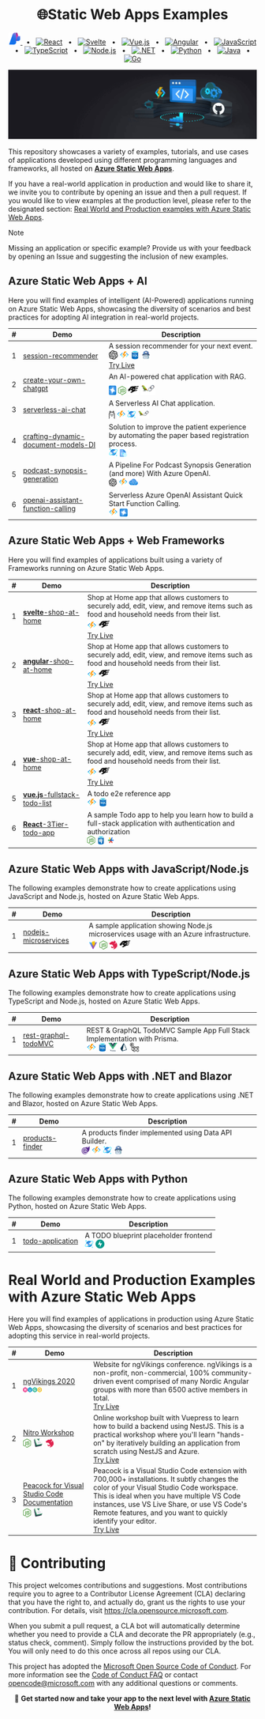 <div align="center">
  <h1>🌐Static Web Apps Examples</h1>

  [<img src="media/icons/ai-studio.svg" alt="OpenAI" width="24" height="24" /> ](#azure-static-web-apps--ai)
   <span>&nbsp;&nbsp;•&nbsp;&nbsp;</span>
   [![React](https://img.shields.io/badge/React-20232A?style=for-the-badge&logo=react&logoColor=61DAFB)](#azure-static-web-apps--web-frameworks)
   <span>&nbsp;&nbsp;•&nbsp;&nbsp;</span>
   [![Svelte](https://img.shields.io/badge/Svelte-4A4A55?style=for-the-badge&logo=svelte&logoColor=FF3E00)](#azure-static-web-apps--web-frameworks)
   <span>&nbsp;&nbsp;•&nbsp;&nbsp;</span>
   [![Vue.js](https://img.shields.io/badge/Vue.js-35495E?style=for-the-badge&logo=vue.js&logoColor=4FC08D)](#azure-static-web-apps--web-frameworks)
   <span>&nbsp;&nbsp;•&nbsp;&nbsp;</span>
   [![Angular](https://img.shields.io/badge/Angular-DD0031?style=for-the-badge&logo=angular&logoColor=white)](#azure-static-web-apps--web-frameworks)
   <span>&nbsp;&nbsp;•&nbsp;&nbsp;</span>
   [![JavaScript](https://img.shields.io/badge/JavaScript-F7DF1E?style=for-the-badge&logo=javascript&logoColor=black)](#azure-static-web-apps-with-javascriptnodejs)
   <span>&nbsp;&nbsp;•&nbsp;&nbsp;</span>
   [![TypeScript](https://img.shields.io/badge/TypeScript-007ACC?style=for-the-badge&logo=typescript&logoColor=white)](#azure-static-web-apps-with-typescriptnodejs)
   <span>&nbsp;&nbsp;•&nbsp;&nbsp;</span>
   [![Node.js](https://img.shields.io/badge/Node.js-43853D?style=for-the-badge&logo=node.js&logoColor=white)](#azure-static-web-apps-with-javascriptnodejs)
   <span>&nbsp;&nbsp;•&nbsp;&nbsp;</span>
   [![.NET](https://img.shields.io/badge/.NET-5C2D91?style=for-the-badge&logo=.net&logoColor=white)](#azure-static-web-apps-with-net-and-blazor)
   <span>&nbsp;&nbsp;•&nbsp;&nbsp;</span>
  [![Python](https://img.shields.io/badge/Python-3776AB?style=for-the-badge&logo=python&logoColor=white)](#azure-static-web-apps-with-python)
   <span>&nbsp;&nbsp;•&nbsp;&nbsp;</span>
   [![Java](https://img.shields.io/badge/Java-ED8B00?style=for-the-badge&logo=openjdk&logoColor=white)](#azure-static-web-apps-with-java)
   <span>&nbsp;&nbsp;•&nbsp;&nbsp;</span>
   [![Go](https://img.shields.io/badge/Go-00ADD8?style=for-the-badge&logo=go&logoColor=white)](#azure-static-web-apps-with-go)
</div>

<p align="center">
  <img src="media/images/appservicestatic.jpg" alt="Azure Static Web Apps" />
</p>

This repository showcases a variety of examples, tutorials, and use cases of applications developed using different programming languages and frameworks, all hosted on **[Azure Static Web Apps](https://learn.microsoft.com/azure/static-web-apps/?WT.mc_id=javascript-154160-juliamuiruri)**.

If you have a real-world application in production and would like to share it, we invite you to contribute by opening an issue and then a pull request. If you would like to view examples at the production level, please refer to the designated section: [Real World and Production examples with Azure Static Web Apps](#real-world-and-production-examples-com-azure-static-web-apps).

> [!NOTE]
> Missing an application or specific example? Provide us with your feedback by opening an Issue and suggesting the inclusion of new examples.

## Azure Static Web Apps + AI

Here you will find examples of intelligent (AI-Powered) applications running on Azure Static Web Apps, showcasing the diversity of scenarios and best practices for adopting AI integration in real-world projects.

| # | Demo                 | Description |
|---| -------------------- | ----------- |
| 1 | [session-recommender](https://github.com/Azure-Samples/azure-sql-db-session-recommender-v2) | A session recommender for your next event. <br> <img src="media/icons/openai-logomark.png" alt="OpenAI" width="18" /> <img src="media/icons/AzureFunctionsApp.svg" alt="Azure Functions" width="19" height="18" /> <img src="media/icons/SQL.svg" alt="Azure SQL" width="18" height="18" /> <img src="media/icons/dab-logo.png" alt="Data API Builder" width="18" height="19" /> <br>[Try Live](https://ai.microsofthq.vslive.com/)        |
| 2 | [create-your-own-chatgpt](https://github.com/Azure-Samples/azure-openai-rag-workshop) | An AI-powered chat application with RAG. <br> <img src="media/icons/aoi.svg" alt="Azure OpenAI" width="15" height="19" /> <img src="media/icons/nodejs.png" alt="Nodejs"  width="16" height="18" />  <img src="media/icons/fastify-logo.png" alt="Fastify" width="23" /> <img src="media/icons/langchainjs.png" alt="Langchain.js" width="29" /> |
| 3 | [serverless-ai-chat](https://github.com/Azure-Samples/serverless-chat-langchainjs)  | A Serverless AI Chat application. <br> <img src="media/icons/ollama.png" alt="Ollama" height="17" /> <img src="media/icons/AzureFunctionsApp.svg" alt="Azure Functions" width="18" height="18" /> <img src="media/icons/cosmos.svg" alt="Azure CosmosDB" width="18" height="18" /> <img src="media/icons/langchainjs.png" alt="Langchain.js" width="23" />        |
| 4 | [crafting-dynamic-document-models-DI](https://github.com/Azure-Samples/azure-doc-intelligence-dynamic-models-patient) | Solution to improve the patient experience by automating the paper based registration process. <br> <img src="media/icons/cosmos.svg" alt="Azure CosmosDB" width="18" height="18" /> <img src="media/icons/document-intelligence.svg" alt="Azure Document Intelligence" width="15" height="15" />        |
| 5 | [podcast-synopsis-generation](https://github.com/Azure-Samples/podcast-synopsis-generation-openai) | A Pipeline For Podcast Synopsis Generation (and more) With Azure OpenAI. <br> <img src="media/icons/openai-logomark.png" alt="OpenAI" width="16" /> <img src="media/icons/AzureFunctionsApp.svg" alt="Azure Functions" width="18" height="18" />  <img src="media/icons/cognitive-services.svg" alt="Azure Cognitive services" width="18" height="18" />         |
| 6 | [openai-assistant-function-calling](https://github.com/Azure-Samples/azure-openai-assistant-javascript) | Serverless Azure OpenAI Assistant Quick Start Function Calling. <br> <img src="media/icons/AzureFunctionsApp.svg" alt="Azure Functions" width="18" height="18" />   <img src="media/icons/aoi.svg" alt="Azure OpenAI" width="16" height="16" />       |

## Azure Static Web Apps + Web Frameworks

Here you will find examples of applications built using a variety of Frameworks running on Azure Static Web Apps.

| # | Demo                 | Description |
|---| -------------------- | ----------- |
| 1 | [**svelte**-shop-at-home](https://github.com/azure-template-resources/shopathome-svelte) | Shop at Home app that allows customers to securely add, edit, view, and remove items such as food and household needs from their list. <br> <img src="media/icons/AzureFunctionsApp.svg" alt="Azure Functions" width="19" height="18" /> <img src="media/icons/fastify-logo.png" alt="Fastify" width="23" /> <br>  [Try Live](https://svelte.shopathome.dev/home)        |
| 2 | [**angular**-shop-at-home](https://github.com/azure-template-resources/shopathome-angular) | Shop at Home app that allows customers to securely add, edit, view, and remove items such as food and household needs from their list. <br> <img src="media/icons/AzureFunctionsApp.svg" alt="Azure Functions" width="19" height="18" /> <img src="media/icons/fastify-logo.png" alt="Fastify" width="23" /> <br> [Try Live](https://angular.shopathome.dev/home)        |
| 3 | [**react**-shop-at-home](https://github.com/azure-template-resources/shopathome-react) | Shop at Home app that allows customers to securely add, edit, view, and remove items such as food and household needs from their list. <br> <img src="media/icons/AzureFunctionsApp.svg" alt="Azure Functions" width="19" height="18" /> <img src="media/icons/fastify-logo.png" alt="Fastify" width="23" /> <br> [Try Live](https://react.shopathome.dev/home)        |
| 4 | [**vue**-shop-at-home](https://github.com/azure-template-resources/shopathome-vue) | Shop at Home app that allows customers to securely add, edit, view, and remove items such as food and household needs from their list. <br> <img src="media/icons/AzureFunctionsApp.svg" alt="Azure Functions" width="19" height="18" /> <img src="media/icons/fastify-logo.png" alt="Fastify" width="23" /> <br> [Try Live](https://react.shopathome.dev/home)        |
| 5 | [**vue.js**-fullstack-todo-list](https://github.com/Azure-Samples/azure-sql-db-fullstack-serverless-kickstart) | A todo e2e reference app <br> <img src="media/icons/AzureFunctionsApp.svg" alt="Azure Functions" width="19" height="18" /> <img src="media/icons/SQL.svg" alt="Azure SQL" width="18" height="18" />           |
| 6 | [**React**-3Tier-todo-app](https://github.com/azure-template-resources/todo-nodejs-pgsql-googleAuth) |  A sample Todo app to help you learn how to build a full-stack application with authentication and authorization <br> <img src="media/icons/nodejs.png" alt="Nodejs"  width="16" height="18" /> <img src="media/icons/postgresql.svg" alt="PostgreSQL DB"  width="16" height="18" /> <img src="media/icons/google-auth.png" alt="Google Authentication"  width="16" height="18" />            |


## Azure Static Web Apps with JavaScript/Node.js

The following examples demonstrate how to create applications using JavaScript and Node.js, hosted on Azure Static Web Apps.

| # | Demo                 | Description |
|---| -------------------- | ----------- |
| 1 | [nodejs-microservices](https://github.com/Azure-Samples/nodejs-microservices) | A sample application showing Node.js microservices usage with an Azure infrastructure. <br> <img src="media/icons/icons8-vite.svg" alt="Vite" width="18" height="18" /> <img src="media/icons/nodejs.png" alt="Nodejs"  width="16" height="18" /> <img src="media/icons/nestjs.png" alt="Nestjs"  width="16" height="18" /> <img src="media/icons/fastify-logo.png" alt="Fastify" width="23" />  |


## Azure Static Web Apps with TypeScript/Node.js

The following examples demonstrate how to create applications using TypeScript and Node.js, hosted on Azure Static Web Apps.

| # | Demo                 | Description |
|---| -------------------- | ----------- |
| 1 | [rest-graphql-todoMVC](https://github.com/Azure-Samples/azure-sql-db-prisma) | REST & GraphQL TodoMVC Sample App Full Stack Implementation with Prisma. <br> <img src="media/icons/AzureFunctionsApp.svg" alt="Azure Functions" width="19" height="18" /> <img src="media/icons/SQL.svg" alt="Azure SQL" width="18" height="18" /> <img src="media/icons/vuejs.png" alt="Vuejs" width="18" height="18" /> <img src="media/icons/prisma.webp" alt="Prisma" width="18" height="18" /> <img src="media/icons/github-actions.png" alt="GitHub Actions" width="18" height="18" />    |

## Azure Static Web Apps with .NET and Blazor

The following examples demonstrate how to create applications using .NET and Blazor, hosted on Azure Static Web Apps.

| # | Demo                 | Description |
|---| -------------------- | ----------- |
| 1 | [products-finder](https://github.com/Azure-Samples/dab-azure-cosmos-db-nosql-quickstart) | A products finder implemented using Data API Builder. <br> <img src="media/icons/Blazor.png" alt="Blazor"  width="16" height="18" /> <img src="media/icons/AzureFunctionsApp.svg" alt="Azure Functions" width="19" height="18" /> <img src="media/icons/cosmos.svg" alt="Azure CosmosDB" width="18" height="18" /> <img src="media/icons/dab-logo.png" alt="Data API Builder" width="18" height="19" />    |

## Azure Static Web Apps with Python

The following examples demonstrate how to create applications using Python, hosted on Azure Static Web Apps.

| # | Demo                 | Description |
|---| -------------------- | ----------- |
| 1 | [todo-application](https://github.com/Azure-Samples/todo-python-mongo-swa-func) | A TODO blueprint placeholder frontend <br> <img src="media/icons/cosmos.svg" alt="Azure CosmosDB" width="18" height="18" /> <img src="media/icons/fastapi.svg" alt="FastAPI" width="18" height="18" />    |


# Real World and Production Examples with Azure Static Web Apps

Here you will find examples of applications in production using Azure Static Web Apps, showcasing the diversity of scenarios and best practices for adopting this service in real-world projects.

| # | Demo                 | Description |
|---| -------------------- | ----------- |
| 1 | [ngVikings 2020](https://github.com/ngvikings/ngvikings-2020) <br> <img src="media/icons/hugo-icon.png" alt="Hugo" width="38" />  | Website for ngVikings conference. ngVikings is a non-profit, non-commercial, 100% community-driven event comprised of many Nordic Angular groups with more than 6500 active members in total. <br> [Try Live](https://www.ngvikings.org/)   |
| 2 | [Nitro Workshop](https://github.com/nitro-stack/nitro-workshop) <br> <img src="media/icons/nodejs.png" alt="Nodejs"  width="16" height="18" /> <img src="media/icons/vuepress.png" alt="Vuepress"  width="22"  /> <img src="media/icons/nestjs.png" alt="Nestjs"  width="16" height="18" /> | Online workshop built with Vuepress to learn how to build a backend using NestJS. This is a practical workshop where you'll learn "hands-on" by iteratively building an application from scratch using NestJS and Azure. <br> [Try Live](https://nitro-stack.github.io/nitro-workshop/)   |
| 3 | [Peacock for Visual Studio Code Documentation](https://github.com/johnpapa/vscode-peacock)  <br> <img src="media/icons/nodejs.png" alt="Nodejs"  width="16" height="18" /> <img src="media/icons/vuepress.png" alt="Vuepress"  width="22"  /> | Peacock is a Visual Studio Code extension with 700,000+ installations. It subtly changes the color of your Visual Studio Code workspace. This is ideal when you have multiple VS Code instances, use VS Live Share, or use VS Code's Remote features, and you want to quickly identify your editor. <br> [Try Live](https://www.peacockcode.dev/)   |

# 🤝 Contributing

This project welcomes contributions and suggestions.  Most contributions require you to agree to a
Contributor License Agreement (CLA) declaring that you have the right to, and actually do, grant us
the rights to use your contribution. For details, visit https://cla.opensource.microsoft.com.

When you submit a pull request, a CLA bot will automatically determine whether you need to provide
a CLA and decorate the PR appropriately (e.g., status check, comment). Simply follow the instructions
provided by the bot. You will only need to do this once across all repos using our CLA.

This project has adopted the [Microsoft Open Source Code of Conduct](https://opensource.microsoft.com/codeofconduct/).
For more information see the [Code of Conduct FAQ](https://opensource.microsoft.com/codeofconduct/faq/) or
contact [opencode@microsoft.com](mailto:opencode@microsoft.com) with any additional questions or comments.

<p align="center">
🚀 <strong>Get started now and take your app to the next level with <a href="https://learn.microsoft.com/azure/static-web-apps/?WT.mc_id=javascript-154160-juliamuiruri">Azure Static Web Apps</a>!</strong>
</p>
